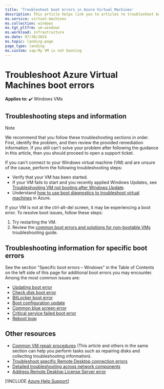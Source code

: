 ```yaml
---
title: 'Troubleshoot boot errors in Azure Virtual Machines'
description: This article helps link you to articles to troubleshoot boot errors in Azure Virtual Machines.
ms.service: virtual-machines
ms.collection: windows
ms.tgt_pltfrm: vm-windows
ms.workload: infrastructure
ms.date: 07/30/2024
ms.topic: landing-page
page_type: landing
ms.custom: sap:My VM is not booting
---
```


# Troubleshoot Azure Virtual Machines boot errors

**Applies to:** :heavy_check_mark: Windows VMs

## Troubleshooting steps and information

> [!Note]
> We recommend that you follow these troubleshooting sections in order. First, identify the problem, and then review the provided remediation information. If you still can't solve your problem after following the guidance in this article, then you should proceed to open a support ticket.

If you can't connect to your Windows virtual machine (VM) and are unsure of the cause, perform the following troubleshooting steps:

- Verify that your VM has been started.
- If your VM fails to start and you recently applied Windows Updates, see [Troubleshooting VM not booting after Windows Update](/azure/virtual-machines/troubleshooting/troubleshoot-stuck-updating-boot-error).
- Understand [how to use boot diagnostics to troubleshoot virtual machines](/azure/virtual-machines/troubleshooting/boot-diagnostics) in Azure.

If your VM is not at the ctrl-alt-del screen, it may be experiencing a boot error. To resolve boot issues, follow these steps:

1.	Try restarting the VM.
2.	Review the [common boot errors and solutions for non-bootable VMs](/azure/virtual-machines/troubleshooting/boot-error-troubleshoot) troubleshooting guide.

## Troubleshooting information for specific boot errors

See the section "Specific boot errors – Windows" in the Table of Contents on the left side of this page for additional boot errors you may encounter. Among the most common issues are:

- [Updating boot error](/azure/virtual-machines/troubleshooting/troubleshoot-stuck-updating-boot-error)
- [Check disk boot error](/azure/virtual-machines/troubleshooting/troubleshoot-check-disk-boot-error)
- [BitLocker boot error](/azure/virtual-machines/windows/troubleshoot-bitlocker-boot-error)
- [Boot configuration update](/azure/virtual-machines/troubleshooting/troubleshoot-vm-boot-configure-update)
- [Common blue screen error](/azure/virtual-machines/troubleshooting/troubleshoot-common-blue-screen-error)
- [Critical service failed boot error](/azure/virtual-machines/troubleshooting/troubleshoot-critical-service-failed-boot-error)
- [Reboot loop](/azure/virtual-machines/troubleshooting/troubleshoot-reboot-loop)

## Other resources

- [Common VM repair procedures](troubleshoot-vm-by-use-nested-virtualization.md) (This article and others in the same section can help you perform tasks such as repairing disks and collecting troubleshooting information).
- [Troubleshoot specific Remote Desktop connection errors](/azure/virtual-machines/troubleshooting/troubleshoot-specific-rdp-errors)
- [Detailed troubleshooting across network components](/azure/virtual-machines/troubleshooting/detailed-troubleshoot-rdp)
- [Address Remote Desktop License Server error](/azure/virtual-machines/troubleshooting/troubleshoot-specific-rdp-errors#rdplicense)

[!INCLUDE [Azure Help Support](../../../includes/azure-help-support.md)]
